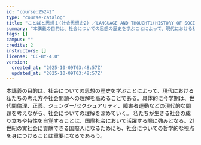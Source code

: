 ```yaml
---
id: "course:25242"
type: "course-catalog"
title: "ことばと思想１(社会思想史2) ／LANGUAGE AND THOUGHT1(HISTORY OF SOCIAL THOUGHT 2)"
summary: "本講義の目的は、社会についての思想の歴史を学ぶことによって、現代における私たちの考え方や社会問題への理解を高めることである。具体的に今学期は、世代間倫理、正義、ジェンダー/セクシュアリティ、障害者運動などの現代的な問題を考えながら、社会につ…"
tags: []
campus: ""
credits: 2
instructors: []
license: "CC-BY-4.0"
version:
  created_at: "2025-10-09T03:48:57Z"
  updated_at: "2025-10-09T03:48:57Z"
---
```

本講義の目的は、社会についての思想の歴史を学ぶことによって、現代における私たちの考え方や社会問題への理解を高めることである。具体的に今学期は、世代間倫理、正義、ジェンダー/セクシュアリティ、障害者運動などの現代的な問題を考えながら、社会についての理解を深めていく。 私たちが生きる社会の成り立ちや特性を自覚することは、国際社会において活躍する際に強みとなる。21世紀の実社会に貢献できる国際人になるためにも、社会についての哲学的な視点を身につけることは重要になるであろう。
